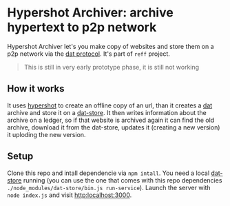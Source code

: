 # Hypershot Archiver: archive hypertext to p2p network

Hypershot Archiver let's you make copy of websites and store them on a p2p network via the [dat protocol](https://github.com/datproject/dat). It's part of `reff` project.

> This is still in very early prototype phase, it is still not working

## How it works
It uses [hypershot](https://github.com/chielorenz/hypershot) to create an offline copy of an url, than it creates a [dat](https://github.com/datproject/dat) archive and store it on a [dat-store](https://github.com/datproject/dat-store). It then writes information about the archive on a ledger, so if that website is archived again it can find the old archive, download it from the dat-store, updates it (creating a new version) it uploding the new version.

## Setup
Clone this repo and intall dependencie via `npm intall`. You need a local [dat-store](https://github.com/datproject/dat-store) running (you can use the one that comes with this repo dependencies `./node_modules/dat-store/bin.js run-service`). Launch the server with `node index.js` and visit [http:localhost:3000](http:localhost:3000).
